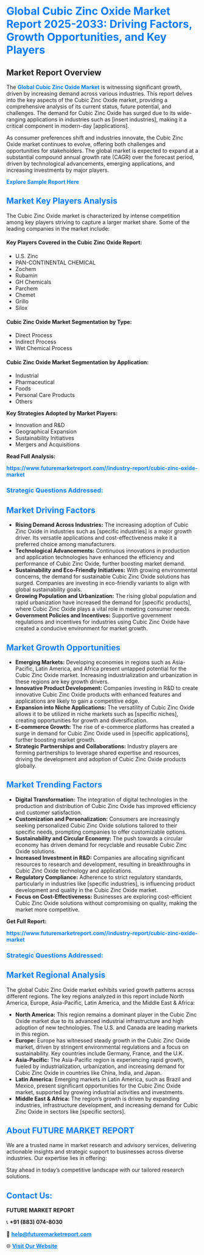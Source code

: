 <h1 style="color: #007BFF;">Global Cubic Zinc Oxide Market Report 2025-2033: Driving Factors, Growth Opportunities, and Key Players</h1>

<section id="overview">
<h2>Market Report Overview</h2>
<p>The <a href="https://www.futuremarketreport.com//industry-report/cubic-zinc-oxide-market" style="color: #007BFF; text-decoration: none;"><strong>Global Cubic Zinc Oxide Market</strong></a> is witnessing significant growth, driven by increasing demand across various industries. This report delves into the key aspects of the Cubic Zinc Oxide market, providing a comprehensive analysis of its current status, future potential, and challenges. The demand for Cubic Zinc Oxide has surged due to its wide-ranging applications in industries such as [insert industries], making it a critical component in modern-day [applications].</p>
<p>As consumer preferences shift and industries innovate, the Cubic Zinc Oxide market continues to evolve, offering both challenges and opportunities for stakeholders. The global market is expected to expand at a substantial compound annual growth rate (CAGR) over the forecast period, driven by technological advancements, emerging applications, and increasing investments by major players.</p>
</section>

<section id="overview">
<p><a href="https://www.futuremarketreport.com//request-sample/reportId=61387" style="color: #007BFF; text-decoration: none;"><strong>Explore Sample Report Here</strong></a></p>
</section>

<section id="key-players">
<h2 style="color: #007BFF;">Market Key Players Analysis</h2>
<p>The Cubic Zinc Oxide market is characterized by intense competition among key players striving to capture a larger market share. Some of the leading companies in the market include:</p>
<h4>Key Players Covered in the Cubic Zinc Oxide Report:</h4>
<ul><li>U.S. Zinc</li><li>PAN-CONTINENTAL CHEMICAL</li><li>Zochem</li><li>Rubamin</li><li>GH Chemicals</li><li>Parchem</li><li>Chemet</li><li>Grillo</li><li>Silox</li></ul>
<h4>Cubic Zinc Oxide Market Segmentation by Type:</h4>
<ul><li>Direct Process</li><li>Indirect Process</li><li>Wet Chemical Process</li></ul>

<h4>Cubic Zinc Oxide Market Segmentation by Application:</h4>
<ul><li>Industrial</li><li>Pharmaceutical</li><li>Foods</li><li>Personal Care Products</li><li>Others</li></ul>
<p><strong>Key Strategies Adopted by Market Players:</strong></p>
<ul>
<li>Innovation and R&D</li>
<li>Geographical Expansion</li>
<li>Sustainability Initiatives</li>
<li>Mergers and Acquisitions</li>
</ul>
</section>

<section>
<p><strong>Read Full Analysis: </strong></p><a href="https://www.futuremarketreport.com//industry-report/cubic-zinc-oxide-market" style="color: #007BFF; text-decoration: none;"><strong>https://www.futuremarketreport.com//industry-report/cubic-zinc-oxide-market</strong></a>
<h3 style="color: #007BFF;">Strategic Questions Addressed:</h3>
</section>

<section id="driving-factors">
<h2 style="color: #007BFF;">Market Driving Factors</h2>
<ul>
<li><strong>Rising Demand Across Industries:</strong> The increasing adoption of Cubic Zinc Oxide in industries such as [specific industries] is a major growth driver. Its versatile applications and cost-effectiveness make it a preferred choice among manufacturers.</li>
<li><strong>Technological Advancements:</strong> Continuous innovations in production and application technologies have enhanced the efficiency and performance of Cubic Zinc Oxide, further boosting market demand.</li>
<li><strong>Sustainability and Eco-Friendly Initiatives:</strong> With growing environmental concerns, the demand for sustainable Cubic Zinc Oxide solutions has surged. Companies are investing in eco-friendly variants to align with global sustainability goals.</li>
<li><strong>Growing Population and Urbanization:</strong> The rising global population and rapid urbanization have increased the demand for [specific products], where Cubic Zinc Oxide plays a vital role in meeting consumer needs.</li>
<li><strong>Government Policies and Incentives:</strong> Supportive government regulations and incentives for industries using Cubic Zinc Oxide have created a conducive environment for market growth.</li>
</ul>
</section>

<section id="growth-opportunities">
<h2 style="color: #007BFF;">Market Growth Opportunities</h2>
<ul>
<li><strong>Emerging Markets:</strong> Developing economies in regions such as Asia-Pacific, Latin America, and Africa present untapped potential for the Cubic Zinc Oxide market. Increasing industrialization and urbanization in these regions are key growth drivers.</li>
<li><strong>Innovative Product Development:</strong> Companies investing in R&D to create innovative Cubic Zinc Oxide products with enhanced features and applications are likely to gain a competitive edge.</li>
<li><strong>Expansion into Niche Applications:</strong> The versatility of Cubic Zinc Oxide allows it to be utilized in niche markets such as [specific niches], creating opportunities for growth and diversification.</li>
<li><strong>E-commerce Growth:</strong> The rise of e-commerce platforms has created a surge in demand for Cubic Zinc Oxide used in [specific applications], further boosting market growth.</li>
<li><strong>Strategic Partnerships and Collaborations:</strong> Industry players are forming partnerships to leverage shared expertise and resources, driving the development and adoption of Cubic Zinc Oxide products globally.</li>
</ul>
</section>

<section id="trending-factors">
<h2 style="color: #007BFF;">Market Trending Factors</h2>
<ul>
<li><strong>Digital Transformation:</strong> The integration of digital technologies in the production and distribution of Cubic Zinc Oxide has improved efficiency and customer satisfaction.</li>
<li><strong>Customization and Personalization:</strong> Consumers are increasingly seeking personalized Cubic Zinc Oxide solutions tailored to their specific needs, prompting companies to offer customizable options.</li>
<li><strong>Sustainability and Circular Economy:</strong> The push towards a circular economy has driven demand for recyclable and reusable Cubic Zinc Oxide solutions.</li>
<li><strong>Increased Investment in R&D:</strong> Companies are allocating significant resources to research and development, resulting in breakthroughs in Cubic Zinc Oxide technology and applications.</li>
<li><strong>Regulatory Compliance:</strong> Adherence to strict regulatory standards, particularly in industries like [specific industries], is influencing product development and quality in the Cubic Zinc Oxide market.</li>
<li><strong>Focus on Cost-Effectiveness:</strong> Businesses are exploring cost-efficient Cubic Zinc Oxide solutions without compromising on quality, making the market more competitive.</li>
</ul>
</section>

<section>
<p><strong>Get Full Report: </strong></p><a href="https://www.futuremarketreport.com//industry-report/cubic-zinc-oxide-market" style="color: #007BFF; text-decoration: none;"><strong>https://www.futuremarketreport.com//industry-report/cubic-zinc-oxide-market</strong></a>
<h3 style="color: #007BFF;">Strategic Questions Addressed:</h3>
</section>


<section id="regional-analysis">
<h2 style="color: #007BFF;">Market Regional Analysis</h2>
<p>The global Cubic Zinc Oxide market exhibits varied growth patterns across different regions. The key regions analyzed in this report include North America, Europe, Asia-Pacific, Latin America, and the Middle East & Africa:</p>
<ul>
<li><strong>North America:</strong> This region remains a dominant player in the Cubic Zinc Oxide market due to its advanced industrial infrastructure and high adoption of new technologies. The U.S. and Canada are leading markets in this region.</li>
<li><strong>Europe:</strong> Europe has witnessed steady growth in the Cubic Zinc Oxide market, driven by stringent environmental regulations and a focus on sustainability. Key countries include Germany, France, and the U.K.</li>
<li><strong>Asia-Pacific:</strong> The Asia-Pacific region is experiencing rapid growth, fueled by industrialization, urbanization, and increasing demand for Cubic Zinc Oxide in countries like China, India, and Japan.</li>
<li><strong>Latin America:</strong> Emerging markets in Latin America, such as Brazil and Mexico, present significant opportunities for the Cubic Zinc Oxide market, supported by growing industrial activities and investments.</li>
<li><strong>Middle East & Africa:</strong> The region’s growth is driven by expanding industries, infrastructure development, and increasing demand for Cubic Zinc Oxide in sectors like [specific sectors].</li>
</ul>
</section>

<footer>
<h2 style="color: #007BFF;">About FUTURE MARKET REPORT</h2>
<p>We are a trusted name in market research and advisory services, delivering actionable insights and strategic support to businesses across diverse industries. Our expertise lies in offering:</p>

<p>Stay ahead in today’s competitive landscape with our tailored research solutions.</p>

<h2 style="color: #007BFF;">Contact Us:</h2>
<p><strong>FUTURE MARKET REPORT</strong></p>
<p>📞 <strong>+91 (883) 074-8030</strong></p>
<p>📧 <strong><a href="mailto:help@futuremarketreport.com" style="color: #007BFF;">help@futuremarketreport.com</a></strong></p>
<p>🌐 <strong><a href="https://www.futuremarketreport.com/" style="color: #007BFF;">Visit Our Website</a></strong></p>
</footer>